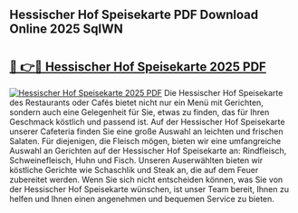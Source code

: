 ## Hessischer Hof Speisekarte PDF Download Online 2025 SqlWN

# <h2><a href="http://gc892c.nevu.top/?p=Hessischer+Hof+Speisekarte">🔗 👉🔴 Hessischer Hof Speisekarte 2025 PDF</a></h2>

[![Hessischer Hof Speisekarte 2025 PDF](https://i.imgur.com/dBaPXMq.png)](http://gc892c.nevu.top/?p=Hessischer+Hof+Speisekarte)
Die Hessischer Hof Speisekarte des Restaurants oder Cafés bietet nicht nur ein Menü mit Gerichten, sondern auch eine Gelegenheit für Sie, etwas zu finden, das für Ihren Geschmack köstlich und passend ist. Auf der Hessischer Hof Speisekarte unserer Cafeteria finden Sie eine große Auswahl an leichten und frischen Salaten. Für diejenigen, die Fleisch mögen, bieten wir eine umfangreiche Auswahl an Gerichten auf der Hessischer Hof Speisekarte an: Rindfleisch, Schweinefleisch, Huhn und Fisch. Unseren Auserwählten bieten wir köstliche Gerichte wie Schaschlik und Steak an, die auf dem Feuer zubereitet werden. Wenn Sie sich nicht entscheiden können, was Sie von der Hessischer Hof Speisekarte wünschen, ist unser Team bereit, Ihnen zu helfen und Ihnen einen angenehmen und bequemen Service zu bieten.
